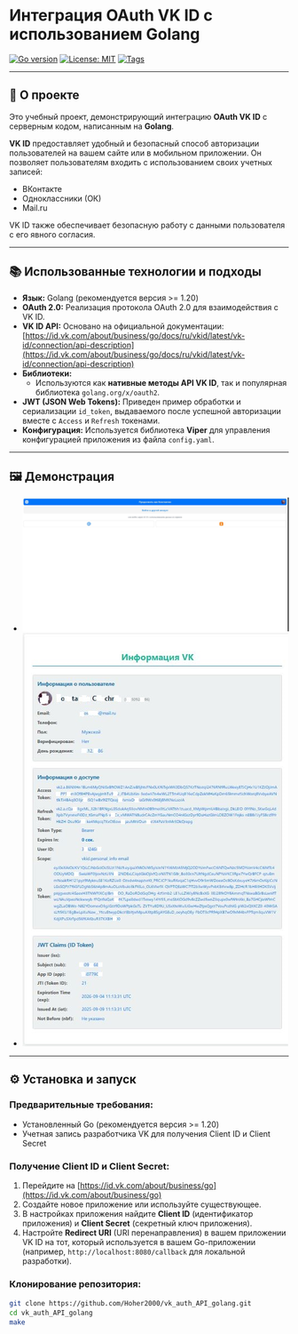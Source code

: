 # Интеграция OAuth VK ID с использованием Golang

[![Go version](https://img.shields.io/badge/go-%3E%3D1.20-blue.svg)](https://golang.org/)
[![License: MIT](https://img.shields.io/badge/License-MIT-yellow.svg)](https://opensource.org/licenses/MIT)
[![Tags](https://img.shields.io/badge/tags-Authorization%2C%20OAUTH%20VK%20ID%2C%20Go%2C%20Golang-brightgreen)](https://github.com/Hoher2000/vk_auth_API_golang.git#tags)

---

## 🚀 О проекте

Это учебный проект, демонстрирующий интеграцию **OAuth VK ID** с серверным кодом, написанным на **Golang**.

**VK ID** предоставляет удобный и безопасный способ авторизации пользователей на вашем сайте или в мобильном приложении. Он позволяет пользователям входить с использованием своих учетных записей:
*   ВКонтакте
*   Одноклассники (ОК)
*   Mail.ru

VK ID также обеспечивает безопасную работу с данными пользователя с его явного согласия.

---

## 📚 Использованные технологии и подходы

*   **Язык:** Golang (рекомендуется версия >= 1.20)
*   **OAuth 2.0:** Реализация протокола OAuth 2.0 для взаимодействия с VK ID.
*   **VK ID API:** Основано на официальной документации: [https://id.vk.com/about/business/go/docs/ru/vkid/latest/vk-id/connection/api-description](https://id.vk.com/about/business/go/docs/ru/vkid/latest/vk-id/connection/api-description)
*   **Библиотеки:**
    *   Используются как **нативные методы API VK ID**, так и популярная библиотека `golang.org/x/oauth2`.
*   **JWT (JSON Web Tokens):** Приведен пример обработки и сериализации `id_token`, выдаваемого после успешной авторизации вместе с `Access` и `Refresh` токенами.
*   **Конфигурация:** Используется библиотека **Viper** для управления конфигурацией приложения из файла `config.yaml`.

---

## 🖼️ Демонстрация

*   ![Авторизация](samples/authpage.JPG)
*   ![Информация о пользователе и токенах](samples/infopage.JPG)

---

## ⚙️ Установка и запуск

### Предварительные требования:
*   Установленный Go (рекомендуется версия >= 1.20)
*   Учетная запись разработчика VK для получения Client ID и Client Secret

### Получение Client ID и Client Secret:
1.  Перейдите на [https://id.vk.com/about/business/go](https://id.vk.com/about/business/go)
2.  Создайте новое приложение или используйте существующее.
3.  В настройках приложения найдите **Client ID** (идентификатор приложения) и **Client Secret** (секретный ключ приложения).
4.  Настройте **Redirect URI** (URI перенаправления) в вашем приложении VK ID на тот, который используется в вашем Go-приложении (например, `http://localhost:8080/callback` для локальной разработки).

### Клонирование репозитория:
```bash
git clone https://github.com/Hoher2000/vk_auth_API_golang.git
cd vk_auth_API_golang
make